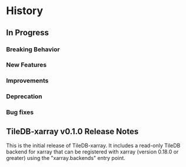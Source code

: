 # History

## In Progress

### Breaking Behavior

### New Features

### Improvements

### Deprecation

### Bug fixes

## TileDB-xarray v0.1.0 Release Notes

This is the initial release of TileDB-xarray. It includes a read-only TileDB backend for xarray that can be registered with xarray (version 0.18.0 or greater) using the "xarray.backends" entry point.
